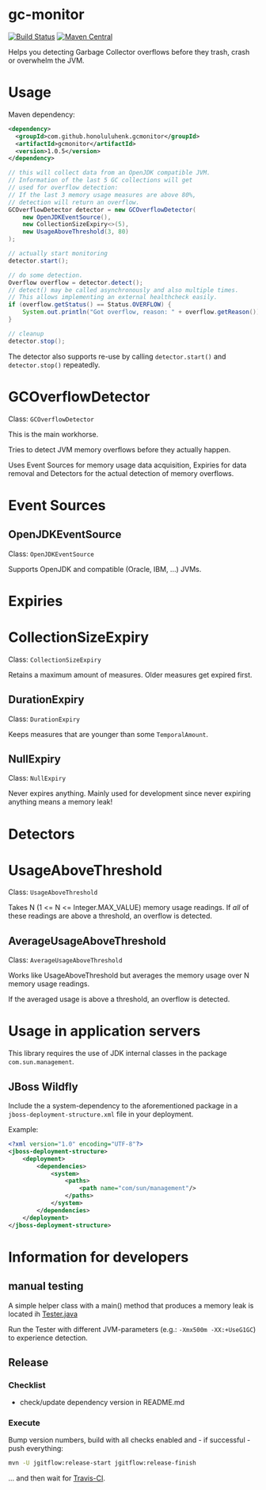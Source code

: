 # gc-monitor

[![Build Status](https://travis-ci.org/HonoluluHenk/gcmonitor.svg?branch=develop)][Travis Link]
[![Maven Central](
https://img.shields.io/maven-central/v/com.github.honoluluhenk.gcmonitor/gcmonitor.svg?label=Maven%20Central
)][Maven Search Link]

Helps you detecting Garbage Collector overflows before they trash, crash or overwhelm the JVM.

# Usage

Maven dependency:
```xml
<dependency>
  <groupId>com.github.honoluluhenk.gcmonitor</groupId>
  <artifactId>gcmonitor</artifactId>
  <version>1.0.5</version>
</dependency>

```

```java
// this will collect data from an OpenJDK compatible JVM.
// Information of the last 5 GC collections will get
// used for overflow detection:
// If the last 3 memory usage measures are above 80%,
// detection will return an overflow.
GCOverflowDetector detector = new GCOverflowDetector(
    new OpenJDKEventSource(),
    new CollectionSizeExpiry<>(5),
    new UsageAboveThreshold(3, 80)
);

// actually start monitoring
detector.start();

// do some detection.
Overflow overflow = detector.detect();
// detect() may be called asynchronously and also multiple times.
// This allows implementing an external healthcheck easily.
if (overflow.getStatus() == Status.OVERFLOW) {
	System.out.println("Got overflow, reason: " + overflow.getReason());
}

// cleanup
detector.stop();

```

The detector also supports re-use by calling `detector.start()` and `detector.stop()` repeatedly.


# GCOverflowDetector

Class: `GCOverflowDetector`

This is the main workhorse.

Tries to detect JVM memory overflows before they actually happen.



Uses Event Sources for memory usage data acquisition, Expiries for data removal and Detectors for the actual detection of memory overflows.



# Event Sources

## OpenJDKEventSource

Class: `OpenJDKEventSource`

Supports OpenJDK and compatible (Oracle, IBM, ...) JVMs.



# Expiries

# CollectionSizeExpiry

Class: `CollectionSizeExpiry`

Retains a maximum amount of measures. Older measures get expired first.



## DurationExpiry

Class: `DurationExpiry`

Keeps measures that are younger than some `TemporalAmount`.



## NullExpiry

Class: `NullExpiry`

Never expires anything. Mainly used for development since never expiring anything means a memory leak!



# Detectors

# UsageAboveThreshold

Class: `UsageAboveThreshold`

Takes N (1 <= N <= Integer.MAX_VALUE) memory usage readings. If *all* of these readings are above a threshold, an overflow is detected.



## AverageUsageAboveThreshold

Class: `AverageUsageAboveThreshold`

Works like UsageAboveThreshold but averages the memory usage over N memory usage readings.

If the averaged usage is above a threshold, an overflow is detected.

# Usage in application servers
This library requires the use of JDK internal classes in the package `com.sun.management`.

## JBoss Wildfly
Include the a system-dependency to the aforementioned package in a `jboss-deployment-structure.xml` file in your
deployment.

Example:
```xml
<?xml version="1.0" encoding="UTF-8"?>
<jboss-deployment-structure>
	<deployment>
		<dependencies>
			<system>
				<paths>
					<path name="com/sun/management"/>
				</paths>
			</system>
		</dependencies>
	</deployment>
</jboss-deployment-structure>
```

# Information for developers

## manual testing
A simple helper class with a main() method that produces a memory leak 
is located ih [Tester.java](src/test/java/Tester.java)

Run the Tester with different JVM-parameters (e.g.: `-Xmx500m -XX:+UseG1GC`) to experience detection.

## Release
### Checklist

* check/update dependency version in README.md

### Execute
Bump version numbers, build with all checks enabled and - if successful - push everything:
```bash
mvn -U jgitflow:release-start jgitflow:release-finish

```
... and then wait for [Travis-CI][Travis Link].



[Travis Link]: https://travis-ci.org/HonoluluHenk/gcmonitor
[Maven Search Link]: 
https://search.maven.org/search?q=g:%22com.github.honoluluhenk.gcmonitor%22%20AND%20a:%22gcmonitor%22
